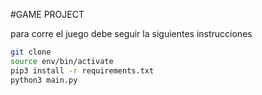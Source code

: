 #GAME PROJECT

para corre el juego debe seguir la siguientes instrucciones

```sh
git clone
source env/bin/activate
pip3 install -r requirements.txt
python3 main.py
```
